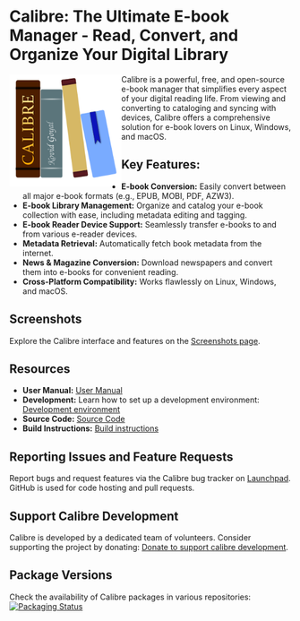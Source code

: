 # Calibre: The Ultimate E-book Manager - Read, Convert, and Organize Your Digital Library

[<img align="left" src="https://raw.githubusercontent.com/kovidgoyal/calibre/master/resources/images/lt.png" height="200" width="200" alt="Calibre Logo"/>](https://github.com/kovidgoyal/calibre)

Calibre is a powerful, free, and open-source e-book manager that simplifies every aspect of your digital reading life. From viewing and converting to cataloging and syncing with devices, Calibre offers a comprehensive solution for e-book lovers on Linux, Windows, and macOS.

## Key Features:

*   **E-book Conversion:** Easily convert between all major e-book formats (e.g., EPUB, MOBI, PDF, AZW3).
*   **E-book Library Management:** Organize and catalog your e-book collection with ease, including metadata editing and tagging.
*   **E-book Reader Device Support:** Seamlessly transfer e-books to and from various e-reader devices.
*   **Metadata Retrieval:** Automatically fetch book metadata from the internet.
*   **News & Magazine Conversion:** Download newspapers and convert them into e-books for convenient reading.
*   **Cross-Platform Compatibility:** Works flawlessly on Linux, Windows, and macOS.

## Screenshots

Explore the Calibre interface and features on the [Screenshots page](https://calibre-ebook.com/demo).

## Resources

*   **User Manual:** [User Manual](https://manual.calibre-ebook.com)
*   **Development:** Learn how to set up a development environment: [Development environment](https://manual.calibre-ebook.com/develop.html)
*   **Source Code:** [Source Code](https://calibre-ebook.com/dist/src)
*   **Build Instructions:** [Build instructions](bypy/README.rst)

## Reporting Issues and Feature Requests

Report bugs and request features via the Calibre bug tracker on [Launchpad](https://bugs.launchpad.net/calibre).  GitHub is used for code hosting and pull requests.

## Support Calibre Development

Calibre is developed by a dedicated team of volunteers. Consider supporting the project by donating: [Donate to support calibre development](https://calibre-ebook.com/donate).

## Package Versions

Check the availability of Calibre packages in various repositories: [![Packaging Status](https://repology.org/badge/vertical-allrepos/calibre.svg?columns=3&header=calibre)](https://repology.org/project/calibre/versions)
